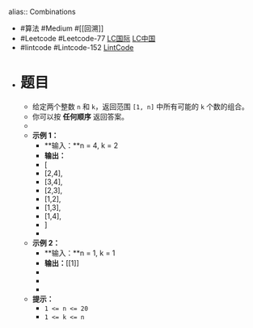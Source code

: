 alias:: Combinations

- #算法 #Medium #[[回溯]]
- #Leetcode #Leetcode-77 [LC国际](https://leetcode.com/problems/combinations/) [LC中国](https://leetcode.cn/problems/combinations/)
- #lintcode #Lintcode-152 [LintCode](https://www.lintcode.com/problem/152/)
- # 题目
	- 给定两个整数 `n` 和 `k`，返回范围 `[1, n]` 中所有可能的 `k` 个数的组合。
	- 你可以按 **任何顺序** 返回答案。
	-
	- **示例 1：**
		- **输入：**n = 4, k = 2
		- **输出：**
		- [
		- [2,4],
		- [3,4],
		- [2,3],
		- [1,2],
		- [1,3],
		- [1,4],
		- ]
		-
	- **示例 2：**
		- **输入：**n = 1, k = 1
		- **输出：**[[1]]
		-
		-
		-
	- **提示：**
		- `1 <= n <= 20`
		- `1 <= k <= n`